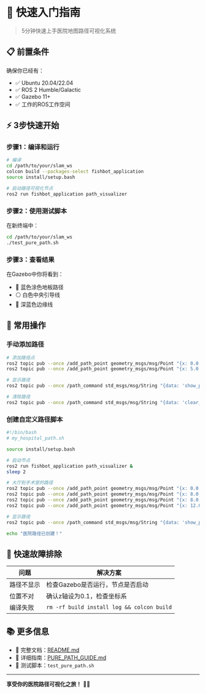 # 🚀 快速入门指南

> 5分钟快速上手医院地图路径可视化系统

## 📋 前置条件

确保你已经有：
- ✅ Ubuntu 20.04/22.04
- ✅ ROS 2 Humble/Galactic
- ✅ Gazebo 11+
- ✅ 工作的ROS工作空间

## ⚡ 3步快速开始

### 步骤1：编译和运行

```bash
# 编译
cd /path/to/your/slam_ws
colcon build --packages-select fishbot_application
source install/setup.bash

# 启动路径可视化节点
ros2 run fishbot_application path_visualizer
```

### 步骤2：使用测试脚本

在新终端中：
```bash
cd /path/to/your/slam_ws
./test_pure_path.sh
```

### 步骤3：查看结果

在Gazebo中你将看到：
- 🔵 蓝色涂色地板路径
- ⚪ 白色中央引导线
- 🔷 深蓝色边缘线

## 🎯 常用操作

### 手动添加路径

```bash
# 添加路径点
ros2 topic pub --once /add_path_point geometry_msgs/msg/Point "{x: 0.0, y: 0.0, z: 0.1}"
ros2 topic pub --once /add_path_point geometry_msgs/msg/Point "{x: 5.0, y: 0.0, z: 0.1}"

# 显示路径
ros2 topic pub --once /path_command std_msgs/msg/String "{data: 'show_painted_path'}"

# 清除路径
ros2 topic pub --once /path_command std_msgs/msg/String "{data: 'clear_path'}"
```

### 创建自定义路径脚本

```bash
#!/bin/bash
# my_hospital_path.sh

source install/setup.bash

# 启动节点
ros2 run fishbot_application path_visualizer &
sleep 2

# 大厅到手术室的路径
ros2 topic pub --once /add_path_point geometry_msgs/msg/Point "{x: 0.0, y: 0.0, z: 0.1}"
ros2 topic pub --once /add_path_point geometry_msgs/msg/Point "{x: 8.0, y: 0.0, z: 0.1}"
ros2 topic pub --once /add_path_point geometry_msgs/msg/Point "{x: 8.0, y: 5.0, z: 0.1}"
ros2 topic pub --once /add_path_point geometry_msgs/msg/Point "{x: 12.0, y: 5.0, z: 0.1}"

# 显示路径
ros2 topic pub --once /path_command std_msgs/msg/String "{data: 'show_painted_path'}"

echo "医院路径已创建！"
```

## 🔧 快速故障排除

| 问题 | 解决方案 |
|-----|----------|
| 路径不显示 | 检查Gazebo是否运行，节点是否启动 |
| 位置不对 | 确认z轴设为0.1，检查坐标系 |
| 编译失败 | `rm -rf build install log && colcon build` |

## 📚 更多信息

- 📖 完整文档：[README.md](README.md)
- 🎯 详细指南：[PURE_PATH_GUIDE.md](PURE_PATH_GUIDE.md)
- 🧪 测试脚本：`test_pure_path.sh`

---

**享受你的医院路径可视化之旅！** 🏥✨
